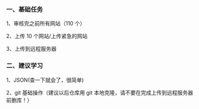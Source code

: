 ### 一、基础任务

1、审核完之前所有网站（110 个）

2、上传 10 个网站/上传紧急的网站

3、上传到远程服务器

### 二、建议学习

1、JSON(查一下就会了，很简单)

2、git 基础操作（建议以后仓库用 git 本地克隆，请不要在完成上传到远程服务器前删库！）
